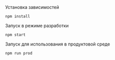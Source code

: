 Установка зависимостей

```
npm install
```

Запуск в режиме разработки

```
npm start
```

Запуск для использования в продуктовой среде

```
npm run prod
```
